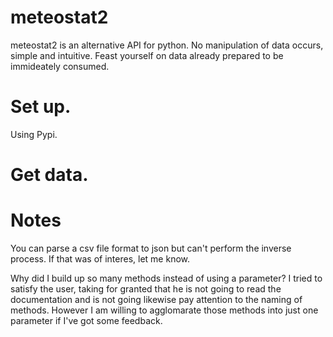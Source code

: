 # meteostat2
meteostat2 is an alternative API for python. No manipulation of data occurs, simple and intuitive. Feast yourself on data already prepared to be immideately consumed.

# Set up.
Using Pypi.

# Get data.


# Notes

You can parse a csv file format to json but can't perform the inverse process. If that was of interes, let me know.

Why did I build up so many methods instead of using a parameter? I tried to satisfy the user, taking for granted that he is not going to read the documentation and is not going likewise pay attention to the naming of methods. However I am willing to agglomarate those methods into just one parameter if I've got some feedback.